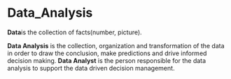 # Data_Analysis


**Data**is the collection of facts(number, picture).


**Data Analysis** is the collection, organization and transformation of the data in order to draw the conclusion, make predictions and drive informed decision making.
**Data Analyst** is the person responsible for the data analysis to support the data driven decision management.
